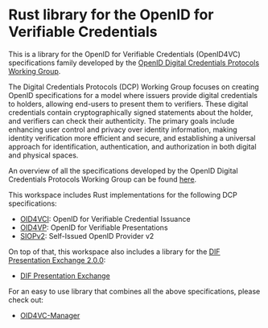 # Rust library for the OpenID for Verifiable Credentials

This is a library for the OpenID for Verifiable Credentials (OpenID4VC) specifications family developed by the [OpenID
Digital Credentials Protocols
Working Group](https://openid.net/wg/digital-credentials-protocols/).

The Digital Credentials Protocols (DCP) Working Group focuses on creating OpenID specifications for a model where
issuers provide digital credentials to holders, allowing end-users to present them to verifiers. These digital
credentials contain cryptographically signed statements about the holder, and verifiers can check their authenticity.
The primary goals include enhancing user control and privacy over identity information, making identity verification
more efficient and secure, and establishing a universal approach for identification, authentication, and authorization
in both digital and physical spaces.

An overview of all the specifications developed by the OpenID Digital Credentials Protocols Working Group can be found [here](https://openid.net/wg/digital-credentials-protocols/specifications/).

This workspace includes Rust implementations for the following DCP specifications:
* [OID4VCI](oid4vci): OpenID for Verifiable Credential Issuance
* [OID4VP](oid4vp): OpenID for Verifiable Presentations
* [SIOPv2](siopv2): Self-Issued OpenID Provider v2

On top of that, this workspace also includes a library for the [DIF Presentation Exchange
2.0.0](https://identity.foundation/presentation-exchange/spec/v2.0.0/):
* [DIF Presentation Exchange](dif-presentation-exchange)

For an easy to use library that combines all the above specifications, please check out:
* [OID4VC-Manager](oid4vc-manager)
